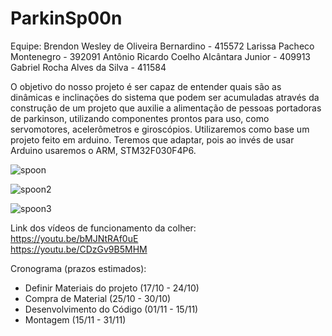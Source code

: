# ParkinSp00n
Equipe:
Brendon Wesley de Oliveira Bernardino - 415572
Larissa Pacheco Montenegro - 392091
Antônio Ricardo Coelho Alcântara Junior - 409913
Gabriel Rocha Alves da Silva - 411584

O objetivo do nosso projeto é ser capaz de entender quais são as dinâmicas e inclinações do sistema que podem ser acumuladas através da construção de um projeto que auxilie a alimentação de pessoas portadoras de parkinson, utilizando componentes prontos para uso, como servomotores, acelerômetros e giroscópios.
Utilizaremos como base um projeto feito em arduino. Teremos que adaptar, pois ao invés de usar Arduino usaremos o ARM, STM32F030F4P6.

![spoon](https://user-images.githubusercontent.com/47569587/70632511-b977a500-1c0d-11ea-9d8e-be8e05553af2.jpg)

![spoon2](https://user-images.githubusercontent.com/47569587/70632590-e0ce7200-1c0d-11ea-8cce-b859bf0b7b6d.jpg)

![spoon3](https://user-images.githubusercontent.com/47569587/70632893-66eab880-1c0e-11ea-9190-f55a3c09fbd2.jpg)


Link dos vídeos de funcionamento da colher:
https://youtu.be/bMJNtRAf0uE <br />
https://youtu.be/CDzGv9B5MHM 



Cronograma (prazos estimados):

- Definir Materiais do projeto (17/10 - 24/10)
- Compra de Material (25/10 - 30/10)
- Desenvolvimento do Código (01/11 - 15/11)
- Montagem (15/11 - 31/11)


